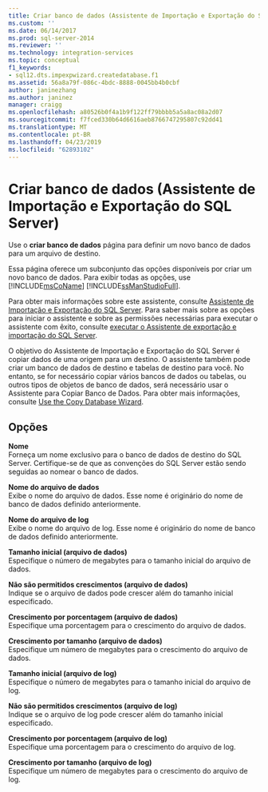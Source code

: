 ```yaml
---
title: Criar banco de dados (Assistente de Importação e Exportação do SQL Server) | Microsoft Docs
ms.custom: ''
ms.date: 06/14/2017
ms.prod: sql-server-2014
ms.reviewer: ''
ms.technology: integration-services
ms.topic: conceptual
f1_keywords:
- sql12.dts.impexpwizard.createdatabase.f1
ms.assetid: 56a8a79f-086c-4bdc-8888-0045bb4b0cbf
author: janinezhang
ms.author: janinez
manager: craigg
ms.openlocfilehash: a80526b0f4a1b9f122ff79bbbb5a5a8ac08a2d07
ms.sourcegitcommit: f7fced330b64d6616aeb8766747295807c92dd41
ms.translationtype: MT
ms.contentlocale: pt-BR
ms.lasthandoff: 04/23/2019
ms.locfileid: "62893102"
---
```

# <a name="create-database-sql-server-import-and-export-wizard"></a>Criar banco de dados (Assistente de Importação e Exportação do SQL Server)
  Use o **criar banco de dados** página para definir um novo banco de dados para um arquivo de destino.  
  
 Essa página oferece um subconjunto das opções disponíveis por criar um novo banco de dados. Para exibir todas as opções, use [!INCLUDE[msCoName](../../includes/msconame-md.md)] [!INCLUDE[ssManStudioFull](../../includes/ssmanstudiofull-md.md)].  
  
 Para obter mais informações sobre este assistente, consulte [Assistente de Importação e Exportação do SQL Server](import-and-export-data-with-the-sql-server-import-and-export-wizard.md). Para saber mais sobre as opções para iniciar o assistente e sobre as permissões necessárias para executar o assistente com êxito, consulte [executar o Assistente de exportação e importação do SQL Server](start-the-sql-server-import-and-export-wizard.md).  
  
 O objetivo do Assistente de Importação e Exportação do SQL Server é copiar dados de uma origem para um destino. O assistente também pode criar um banco de dados de destino e tabelas de destino para você. No entanto, se for necessário copiar vários bancos de dados ou tabelas, ou outros tipos de objetos de banco de dados, será necessário usar o Assistente para Copiar Banco de Dados. Para obter mais informações, consulte [Use the Copy Database Wizard](../../relational-databases/databases/use-the-copy-database-wizard.md).  
  
## <a name="options"></a>Opções  
 **Nome**  
 Forneça um nome exclusivo para o banco de dados de destino do SQL Server. Certifique-se de que as convenções do SQL Server estão sendo seguidas ao nomear o banco de dados.  
  
 **Nome do arquivo de dados**  
 Exibe o nome do arquivo de dados. Esse nome é originário do nome de banco de dados definido anteriormente.  
  
 **Nome do arquivo de log**  
 Exibe o nome do arquivo de log. Esse nome é originário do nome de banco de dados definido anteriormente.  
  
 **Tamanho inicial (arquivo de dados)**  
 Especifique o número de megabytes para o tamanho inicial do arquivo de dados.  
  
 **Não são permitidos crescimentos (arquivo de dados)**  
 Indique se o arquivo de dados pode crescer além do tamanho inicial especificado.  
  
 **Crescimento por porcentagem (arquivo de dados)**  
 Especifique uma porcentagem para o crescimento do arquivo de dados.  
  
 **Crescimento por tamanho (arquivo de dados)**  
 Especifique um número de megabytes para o crescimento do arquivo de dados.  
  
 **Tamanho inicial (arquivo de log)**  
 Especifique o número de megabytes para o tamanho inicial do arquivo de log.  
  
 **Não são permitidos crescimentos (arquivo de log)**  
 Indique se o arquivo de log pode crescer além do tamanho inicial especificado.  
  
 **Crescimento por porcentagem (arquivo de log)**  
 Especifique uma porcentagem para o crescimento do arquivo de log.  
  
 **Crescimento por tamanho (arquivo de log)**  
 Especifique um número de megabytes para o crescimento do arquivo de log.  
  
  
